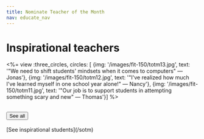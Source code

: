 ```yaml
---
title: Nominate Teacher of the Month
nav: educate_nav
---
```


# Inspirational teachers

<%= view :three_circles, circles: [
{img: '/images/fit-150/totm13.jpg', text: '"We need to shift students\' mindsets when it comes to computers" — Jonas'},
{img: '/images/fit-150/totm12.jpg', text: '"I\'ve realized how much I\'ve learned myself in one school year alone!" — Nancy'},
{img: '/images/fit-150/totm11.jpg', text: '"Our job is to support students in attempting something scary and new" — Thomas'}] %>

</br>
<a href="http://blog.letron.vip/tagged/TOTM"><button>See all</button></a>

<br />
<br />
[See inspirational students](/sotm)
